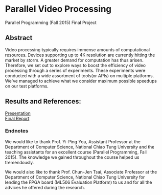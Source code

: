 # Parallel Video Processing
Parallel Programming (Fall 2015) Final Project

## Abstract
Video processing typically requires immense amounts of computational resources. Devices supporting up to 4K resolution are currently hitting the market by storm. A greater demand for computation has thus arisen. Therefore, we set out to explore ways to boost the efficiency of video processing through a series of experiments. These experiments were conducted with a wide assortment of tools(or APIs) on multiple platforms. We've managed to achieve what we consider maximum possible speedups on our test platforms.

## Results and References:  
[Presentation](https://github.com/sunset1995/parallel_analysis/blob/master/_presentation/Group9_Parallel-Video-Processing.pdf)  
[Final Report](https://github.com/sunset1995/parallel_analysis/blob/master/_report/Group9_Parallel-Video-Processing.pdf)

### Endnotes
We would like to thank Prof. Yi-Ping You, Assistant Professor at the Department of Computer Science, National Chiao Tung University and the teaching assistants for an excellent course (Parallel Programming, Fall 2015). The knowledge we gained throughout the course helped us tremendously.

We would also like to thank Prof. Chun-Jen Tsai, Associate Professor at the Department of Computer Science, National Chiao Tung University for lending the FPGA board (ML506 Evaluation Platform) to us and for all the advices he offered during the research.
